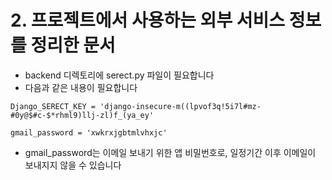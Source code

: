 # 2. 프로젝트에서 사용하는 외부 서비스 정보를 정리한 문서

- backend 디렉토리에 serect.py 파일이 필요합니다
- 다음과 같은 내용이 필요합니다

```
Django_SERECT_KEY = 'django-insecure-m((lpvof3q!5i7l#mz-#0y@$#c-$*rhml9)llj-zl)f_(ya_ey'

gmail_password = 'xwkrxjgbtmlvhxjc'
```

- gmail_password는 이메일 보내기 위한 앱 비밀번호로, 일정기간 이후 이메일이 보내지지 않을 수 있습니다